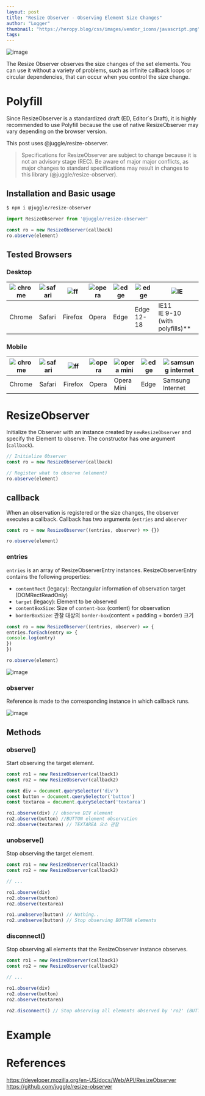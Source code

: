 ```yaml
---
layout: post
title: "Resize Observer - Observing Element Size Changes"
author: "Logger"
thumbnail: "https://heropy.blog/css/images/vendor_icons/javascript.png"
tags: 
---
```



![image](https://heropy.blog/css/images/vendor_icons/javascript.png)

The Resize Observer observes the size changes of the set elements.
You can use it without a variety of problems, such as infinite callback loops or circular dependencies, that can occur when you control the size change.

# Polyfill

Since ResizeObserver is a standardized draft (ED, Editor`s Draft), it is highly recommended to use Polyfill because the use of native ResizeObserver may vary depending on the browser version.

This post uses @juggle/resize-observer.

> Specifications for ResizeObserver are subject to change because it is not an advisory stage (REC).
Be aware of major major conflicts, as major changes to standard specifications may result in changes to this library (@juggle/resize-observer).

## Installation and Basic usage

```bash
$ npm i @juggle/resize-observer

```

```js
import ResizeObserver from '@juggle/resize-observer'

const ro = new ResizeObserver(callback)
ro.observe(element)

```

## Tested Browsers

### Desktop

<table><thead><tr><th><img src="https://github.com/alrra/browser-logos/raw/master/src/chrome/chrome_64x64.png" alt="chrome"></th><th><img src="https://github.com/alrra/browser-logos/raw/master/src/safari/safari_64x64.png" alt="safari"></th><th> <img src="https://github.com/alrra/browser-logos/raw/master/src/firefox/firefox_64x64.png" alt="ff"></th><th><img src="https ://github.com/alrra/browser-logos/raw/master/src/opera/opera_64x64.png" alt="opera"></th><th><img src="https://github.com /alrra/browser-logos/raw/master/src/edge/edge_64x64.png" alt="edge"></th><th><img src="https://github.com/alrra/browser-logos /raw/master/src/archive/edge_12-18/edge_12-18_64x64.png" alt="edge"></th><th><img src="https://github.com/alrra/browser-logos /raw/master/src/archive/internet-explorer_9-11/internet-explorer_9-11_64x64.png" alt="IE"></th></tr></thead><tbody><tr><td> Chrome</td><td>Safari</td><td>Firefox</td><td>Opera</td><td>Edge</td><td>Edge 12-18</td><td >IE11<br>IE 9-10 (with polyfills)**</td></tr></ tbody></table>

 

### Mobile

<table><thead><tr><th><img src="https://github.com/alrra/browser-logos/raw/master/src/chrome/chrome_64x64.png" alt="chrome"></th><th><img src="https://github.com/alrra/browser-logos/raw/master/src/safari/safari_64x64.png" alt="safari"></th><th> <img src="https://github.com/alrra/browser-logos/raw/master/src/firefox/firefox_64x64.png" alt="ff"></th><th><img src="https ://github.com/alrra/browser-logos/raw/master/src/opera/opera_64x64.png" alt="opera"></th><th><img src="https://github.com /alrra/browser-logos/raw/master/src/opera-mini/opera-mini_64x64.png" alt="opera mini"></th><th><img src="https://github.com/ alrra/browser-logos/raw/master/src/archive/edge_12-18/edge_12-18_64x64.png" alt="edge"></th><th><img src="https://github.com/ alrra/browser-logos/raw/master/src/samsung-internet/samsung-internet_64x64.png" alt="samsung internet"></th></tr></thead><tbody><tr><td> Chrome</td><td>Safari</td><td>Firefox</td><td>Opera</td><td>Opera Mini</td><td>Edge</td><td>Samsung Internet</td></tr></tbody> </table>

 

# ResizeObserver

Initialize the Observer with an instance created by `newResizeObserver` and specify the Element to observe.
The constructor has one argument (`callback`).

```js
// Initialize Observer
const ro = new ResizeObserver(callback)

// Register what to observe (element)
ro.observe(element)

```

## callback

When an observation is registered or the size changes, the observer executes a callback.
Callback has two arguments (`entries` and `observer`

```js
const ro = new ResizeObserver((entries, observer) => {})

ro.observe(element)

```

### entries

`entries` is an array of ResizeObserverEntry instances.
ResizeObserverEntry contains the following properties:

- `contentRect` (legacy): Rectangular information of observation target (DOMRectReadOnly)
- `target` (legacy): Element to be observed
- `contentBoxSize`: Size of `content-box` (content) for observation
- `borderBoxSize`: 관찰 대상의 `border-box`(content + padding + border) 크기

```js
const ro = new ResizeObserver((entries, observer) => {
entries.forEach(entry => {
console.log(entry)
})
})

ro.observe(element)

```

![image](https://heropy.blog/images/screenshot/resize-observer/resize-observer-entry-object.jpg)

### observer

Reference is made to the corresponding instance in which callback runs.

![image](https://heropy.blog/images/screenshot/resize-observer/resize-observer-object.jpg)

## Methods

### observe()

Start observing the target element.

```js
const ro1 = new ResizeObserver(callback1)
const ro2 = new ResizeObserver(callback2)

const div = document.querySelector('div')
const button = document.querySelector('button')
const textarea = document.querySelector('textarea')

ro1.observe(div) // observe DIV element
ro2.observe(button) //BUTTON element observation
ro2.observe(textarea) // TEXTAREA 요소 관찰

```

### unobserve()

Stop observing the target element.

```js
const ro1 = new ResizeObserver(callback1)
const ro2 = new ResizeObserver(callback2)

// ...

ro1.observe(div)
ro2.observe(button)
ro2.observe(textarea)

ro1.unobserve(button) // Nothing..
ro2.unobserve(button) // Stop observing BUTTON elements

```

### disconnect()

Stop observing all elements that the ResizeObserver instance observes.

```js
const ro1 = new ResizeObserver(callback1)
const ro2 = new ResizeObserver(callback2)

// ...

ro1.observe(div)
ro2.observe(button)
ro2.observe(textarea)

ro2.disconnect() // Stop observing all elements observed by 'ro2' (BUTTON, TEXTAREA)

```

# Example

# References

https://developer.mozilla.org/en-US/docs/Web/API/ResizeObserver
https://github.com/juggle/resize-observer
